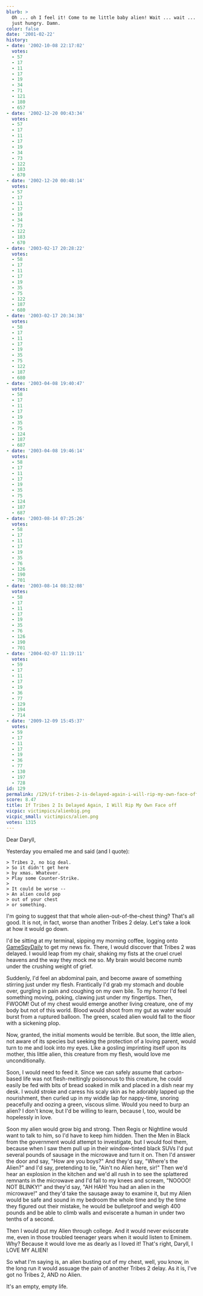 ```yaml
---
blurb: >
  Oh ... oh I feel it! Come to me little baby alien! Wait ... wait ... no, no I'm
  just hungry. Damn.
color: false
date: '2001-02-22'
history:
- date: '2002-10-08 22:17:02'
  votes:
  - 57
  - 17
  - 11
  - 17
  - 19
  - 34
  - 71
  - 121
  - 180
  - 657
- date: '2002-12-20 00:43:34'
  votes:
  - 57
  - 17
  - 11
  - 17
  - 19
  - 34
  - 73
  - 122
  - 183
  - 670
- date: '2002-12-20 00:48:14'
  votes:
  - 57
  - 17
  - 11
  - 17
  - 19
  - 34
  - 73
  - 122
  - 183
  - 670
- date: '2003-02-17 20:28:22'
  votes:
  - 58
  - 17
  - 11
  - 17
  - 19
  - 35
  - 75
  - 122
  - 187
  - 680
- date: '2003-02-17 20:34:38'
  votes:
  - 58
  - 17
  - 11
  - 17
  - 19
  - 35
  - 75
  - 122
  - 187
  - 680
- date: '2003-04-08 19:40:47'
  votes:
  - 58
  - 17
  - 11
  - 17
  - 19
  - 35
  - 75
  - 124
  - 187
  - 687
- date: '2003-04-08 19:46:14'
  votes:
  - 58
  - 17
  - 11
  - 17
  - 19
  - 35
  - 75
  - 124
  - 187
  - 687
- date: '2003-08-14 07:25:26'
  votes:
  - 58
  - 17
  - 11
  - 17
  - 19
  - 35
  - 76
  - 126
  - 190
  - 701
- date: '2003-08-14 08:32:08'
  votes:
  - 58
  - 17
  - 11
  - 17
  - 19
  - 35
  - 76
  - 126
  - 190
  - 701
- date: '2004-02-07 11:19:11'
  votes:
  - 59
  - 17
  - 11
  - 17
  - 19
  - 36
  - 77
  - 129
  - 194
  - 714
- date: '2009-12-09 15:45:37'
  votes:
  - 59
  - 17
  - 11
  - 17
  - 19
  - 36
  - 77
  - 130
  - 197
  - 728
id: 129
permalink: /129/if-tribes-2-is-delayed-again-i-will-rip-my-own-face-off/
score: 8.47
title: If Tribes 2 Is Delayed Again, I Will Rip My Own Face off
vicpic: victimpics/alienbig.png
vicpic_small: victimpics/alien.png
votes: 1315
---
```


Dear Daryll,

Yesterday you emailed me and said (and I quote):

    > Tribes 2, no big deal.
    > So it didn't get here
    > by xmas. Whatever.
    > Play some Counter-Strike.
    >
    > It could be worse --
    > An alien could pop
    > out of your chest
    > or something.

I'm going to suggest that that whole alien-out-of-the-chest thing?
That's all good. It is not, in fact, worse than another Tribes 2 delay.
Let's take a look at how it would go down.

I'd be sitting at my terminal, sipping my morning coffee, logging onto
[GameSpyDaily](https://web.archive.org/web/20010222000000/http://www.gamespydaily.com/)
to get my news fix. There, I would discover that Tribes 2 was delayed. I
would leap from my chair, shaking my fists at the cruel cruel heavens
and the way they mock me so. My brain would become numb under the
crushing weight of grief.

Suddenly, I'd feel an abdominal pain, and become aware of something
stirring just under my flesh. Frantically I'd grab my stomach and double
over, gurgling in pain and coughing on my own bile. To my horror I'd
feel something moving, poking, clawing just under my fingertips. Then,
FWOOM! Out of my chest would emerge another living creature, one of my
body but not of this world. Blood would shoot from my gut as water would
burst from a ruptured balloon. The green, scaled alien would fall to the
floor with a sickening plop.

Now, granted, the initial moments would be terrible. But soon, the
little alien, not aware of its species but seeking the protection of a
loving parent, would turn to me and look into my eyes. Like a gosling
imprinting itself upon its mother, this little alien, this creature from
my flesh, would love me unconditionally.

Soon, I would need to feed it. Since we can safely assume that
carbon-based life was not flesh-meltingly poisonous to this creature, he
could easily be fed with bits of bread soaked in milk and placed in a
dish near my desk. I would stroke and caress his scaly skin as he
adorably lapped up the nourishment, then curled up in my widdle lap for
nappy-time, snoring peacefully and oozing a green, viscous slime. Would
you need to burp an alien? I don't know, but I'd be willing to learn,
because I, too, would be hopelessly in love.

Soon my alien would grow big and strong. Then Regis or Nightline would
want to talk to him, so I'd have to keep him hidden. Then the Men in
Black from the government would attempt to investigate, but I would fool
them, because when I saw them pull up in their window-tinted black SUVs
I'd put several pounds of sausage in the microwave and turn it on. Then
I'd answer the door and say, "How are you boys?" And they'd say,
"Where's the Alien?" and I'd say, pretending to lie, "Ain't no Alien
here, sir!" Then we'd hear an explosion in the kitchen and we'd all rush
in to see the splattered remnants in the microwave and I'd fall to my
knees and scream, "NOOOO! NOT BLINKY!" and they'd say, "AH HAH! You had
an alien in the microwave!" and they'd take the sausage away to examine
it, but my Alien would be safe and sound in my bedroom the whole time
and by the time they figured out their mistake, he would be bulletproof
and weigh 400 pounds and be able to climb walls and eviscerate a human
in under two tenths of a second.

Then I would put my Alien through college. And it would never eviscerate
me, even in those troubled teenager years when it would listen to
Eminem. Why? Because it would love me as dearly as I loved it! That's
right, Daryll, I LOVE MY ALIEN!

So what I'm saying is, an alien busting out of my chest, well, you know,
in the long run it would assuage the pain of another Tribes 2 delay. As
it is, I've got no Tribes 2, AND no Alien.

It's an empty, empty life.